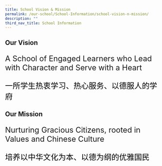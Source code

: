 ```yaml
---
title: School Vision & Mission
permalink: /our-school/School-Information/school-vision-n-mission/
description: ""
third_nav_title: School Information
---
```

Our Vision
----------

A School of Engaged Learners who Lead with Character and Serve with a Heart
<style xmlns="http://www.w3.org/1999/xhtml">

p { font-size: 25px }

.kt:lang(zh-CN) { font-family: "kaiti" ; color: black }

</style>
<p xmlns="http://www.w3.org/1999/xhtml">
   <span class="kt" lang="zh-CN">一所学生热衷学习、热心服务、以德服人的学府</span>
</p>


Our Mission
-----------

Nurturing Gracious Citizens, rooted in Values and Chinese Culture
<p xmlns="http://www.w3.org/1999/xhtml">
   <span class="kt" lang="zh-CN">培养以中华文化为本、以德为纲的优雅国民</span>
</p>
